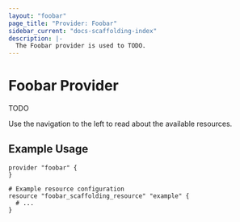 ```yaml
---
layout: "foobar"
page_title: "Provider: Foobar"
sidebar_current: "docs-scaffolding-index"
description: |-
  The Foobar provider is used to TODO.
---
```


# Foobar Provider

TODO

Use the navigation to the left to read about the available resources.

## Example Usage

```hcl
provider "foobar" {
}

# Example resource configuration
resource "foobar_scaffolding_resource" "example" {
  # ...
}
```
